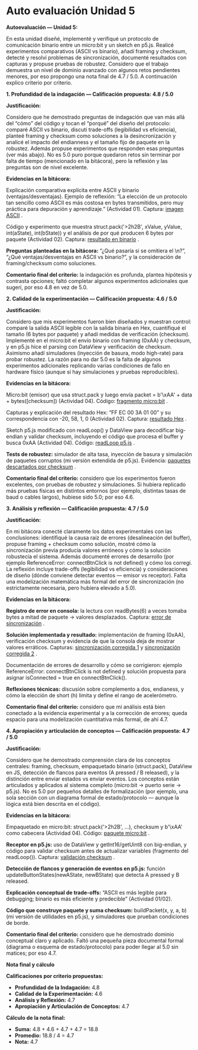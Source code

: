 # Auto evaluación Unidad 5

**Autoevaluación — Unidad 5:** 

En esta unidad diseñé, implementé y verifiqué un protocolo de comunicación binario entre un micro:bit y un sketch en p5.js. Realicé experimentos comparativos (ASCII vs binario), añadí framing y checksum, detecté y resolví problemas de sincronización, documenté resultados con capturas y propuse pruebas de robustez. Considero que el trabajo demuestra un nivel de dominio avanzado con algunos retos pendientes menores, por eso propongo una nota final de 4.7 / 5.0. A continuación explico criterio por criterio.

**1. Profundidad de la indagación — Calificación propuesta: 4.8 / 5.0**

**Justificación:**

Considero que he demostrado preguntas de indagación que van más allá del “cómo” del código y tocan el “porqué” del diseño del protocolo: comparé ASCII vs binario, discutí trade-offs (legibilidad vs eficiencia), planteé framing y checksum como soluciones a la desincronización y analicé el impacto del endianness y el tamaño fijo de paquete en la robustez. Además propuse experimentos que responden esas preguntas (ver más abajo). No es 5.0 puro porque quedaron retos sin terminar por falta de tiempo (mencionado en la bitácora), pero la reflexión y las preguntas son de nivel excelente.

**Evidencias en la bitácora:**

Explicación comparativa explícita entre ASCII y binario (ventajas/desventajas). Ejemplo de reflexión: “La elección de un protocolo tan sencillo como ASCII es más costosa en bytes transmitidos, pero muy práctica para depuración y aprendizaje.” (Actividad 01).
Captura: [imagen ASCII](https://github.com/user-attachments/assets/c9b60969-bd76-43be-8d09-a37a801d8818)
.

Código y experimento que muestra struct.pack('>2h2B', xValue, yValue, int(aState), int(bState)) y el análisis de por qué producen 6 bytes por paquete (Actividad 02).
Captura: [resultado en binario](https://github.com/user-attachments/assets/c9de5de0-6337-4be3-bb87-6ed0d02e373b)
.

**Preguntas planteadas en la bitácora:** “¿Qué pasaría si se omitiera el \n?”, “¿Qué ventajas/desventajas en ASCII vs binario?”, y la consideración de framing/checksum como soluciones.

**Comentario final del criterio:** la indagación es profunda, plantea hipótesis y contrasta opciones; faltó completar algunos experimentos adicionales que sugerí, por eso 4.8 en vez de 5.0.

**2. Calidad de la experimentación — Calificación propuesta: 4.6 / 5.0**

**Justificación:**

Considero que mis experimentos fueron bien diseñados y muestran control: comparé la salida ASCII legible con la salida binaria en Hex, cuantifiqué el tamaño (6 bytes por paquete) y añadí medidas de verificación (checksum). Implementé en el micro:bit el envío binario con framing (0xAA) y checksum, y en p5.js hice el parsing con DataView y verificación de checksum. Asimismo añadí simuladores (inyección de basura, modo high-rate) para probar robustez. La razón para no dar 5.0 es la falta de algunos experimentos adicionales replicando varias condiciones de fallo en hardware físico (aunque sí hay simulaciones y pruebas reproducibles).

**Evidencias en la bitácora:**

Micro:bit (emisor) que usa struct.pack y luego envía packet = b'\xAA' + data + bytes([checksum]) (Actividad 04).
Código: [fragmento micro:bit](https://github.com/user-attachments/assets/937b6a5c-bb98-430b-95a9-0984381c0dc7)
.

Capturas y explicación del resultado Hex: “FF EC 00 3A 01 00” y su correspondencia con -20, 58, 1, 0 (Actividad 02).
Captura: [resultado Hex](https://github.com/user-attachments/assets/3130a4d1-7cd4-44f9-a739-066b055159d7)
.

Sketch p5.js modificado con readLoop() y DataView para decodificar big-endian y validar checksum, incluyendo el código que procesa el buffer y busca 0xAA (Actividad 04).
Código: [readLoop p5.js](https://github.com/user-attachments/assets/23701393-f164-46bf-b0d7-bdee5ea07557)
.

**Tests de robustez:** simulador de alta tasa, inyección de basura y simulación de paquetes corruptos (mi versión extendida de p5.js).
Evidencia: [paquetes descartados por checksum](https://github.com/user-attachments/assets/ee4883bd-a714-4d22-93bc-f49fb313ca14)
.

**Comentario final del criterio:** considero que los experimentos fueron excelentes, con pruebas de robustez y simulaciones. Si hubiera replicado más pruebas físicas en distintos entornos (por ejemplo, distintas tasas de baud o cables largos), hubiese sido 5.0; por eso 4.6.

**3. Análisis y reflexión — Calificación propuesta: 4.7 / 5.0**

**Justificación:**

En mi bitácora conecté claramente los datos experimentales con las conclusiones: identifiqué la causa raíz de errores (desalineación del buffer), propuse framing + checksum como solución, mostré cómo la sincronización previa producía valores erróneos y cómo la solución robustecía el sistema. Además documenté errores de desarrollo (por ejemplo ReferenceError: connectBtnClick is not defined) y cómo los corregí. La reflexión incluye trade-offs (legibilidad vs eficiencia) y consideraciones de diseño (dónde conviene detectar eventos — emisor vs receptor). Falta una modelización matemática más formal del error de sincronización (no estrictamente necesaria, pero hubiera elevado a 5.0).

**Evidencias en la bitácora:**

**Registro de error en consola:** la lectura con readBytes(6) a veces tomaba bytes a mitad de paquete → valores desplazados.
Captura: [error de sincronización](https://github.com/user-attachments/assets/3130a4d1-7cd4-44f9-a739-066b055159d7)
.

**Solución implementada y resultado:** implementación de framing (0xAA), verificación checksum y evidencia de que la consola deja de mostrar valores erráticos.
Capturas: [sincronización corregida 1](https://github.com/user-attachments/assets/23701393-f164-46bf-b0d7-bdee5ea07557)
 y [sincronización corregida 2](https://github.com/user-attachments/assets/e7d1cbf0-bcf7-4a75-8bc8-a601ef0d0d5b)
.

Documentación de errores de desarrollo y cómo se corrigieron: ejemplo ReferenceError: connectBtnClick is not defined y solución propuesta para asignar isConnected = true en connectBtnClick().

**Reflexiones técnicas:** discusión sobre complemento a dos, endianess, y cómo la elección de short (h) limita y define el rango de acelerómetro.

**Comentario final del criterio:** considero que mi análisis está bien conectado a la evidencia experimental y a la corrección de errores; queda espacio para una modelización cuantitativa más formal, de ahí 4.7.

**4. Apropiación y articulación de conceptos — Calificación propuesta: 4.7 / 5.0**

**Justificación:**

Considero que he demostrado comprensión clara de los conceptos centrales: framing, checksum, empaquetado binario (struct.pack), DataView en JS, detección de flancos para eventos (A pressed / B released), y la distinción entre enviar estados vs enviar eventos. Los conceptos están articulados y aplicados al sistema completo (micro:bit → puerto serie → p5.js). No es 5.0 por pequeños detalles de formalización (por ejemplo, una sola sección con un diagrama formal de estado/protocolo — aunque la lógica está bien descrita en el código).

**Evidencias en la bitácora:**

Empaquetado en micro:bit: struct.pack('>2h2B', ...), checksum y b'\xAA' como cabecera (Actividad 04).
Código: [paquete micro:bit](https://github.com/user-attachments/assets/937b6a5c-bb98-430b-95a9-0984381c0dc7)
.

**Receptor en p5.js:** uso de DataView y getInt16/getUint8 con big-endian, y código para validar checksum antes de actualizar variables (fragmento del readLoop()).
Captura: [validación checksum](https://github.com/user-attachments/assets/e7d1cbf0-bcf7-4a75-8bc8-a601ef0d0d5b)
.

**Detección de flancos y generación de eventos en p5.js:** función updateButtonStates(newAState, newBState) que detecta A pressed y B released.

**Explicación conceptual de trade-offs:** “ASCII es más legible para debugging; binario es más eficiente y predecible” (Actividad 01/02).

**Código que construye paquete y suma checksum:** buildPacket(x, y, a, b) (mi versión de utilidades en p5.js), y simuladores que prueban condiciones de borde.

**Comentario final del criterio:** considero que he demostrado dominio conceptual claro y aplicado. Faltó una pequeña pieza documental formal (diagrama o esquema de estado/protocolo) para poder llegar al 5.0 sin matices; por eso 4.7.

**Nota final y cálculo**

**Calificaciones por criterio propuestas:**

- **Profundidad de la Indagación:** 4.8
- **Calidad de la Experimentación:** 4.6
- **Análisis y Reflexión:** 4.7
- **Apropiación y Articulación de Conceptos:** 4.7

**Cálculo de la nota final:**

- **Suma:** 4.8 + 4.6 + 4.7 + 4.7 = 18.8
- **Promedio:** 18.8 / 4 = 4.7
- **Nota:** 4.7


